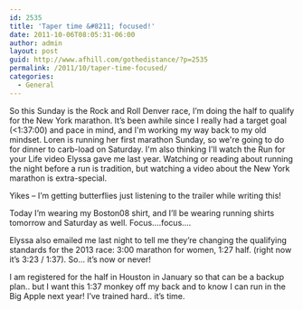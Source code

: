 ```yaml
---
id: 2535
title: 'Taper time &#8211; focused!'
date: 2011-10-06T08:05:31-06:00
author: admin
layout: post
guid: http://www.afhill.com/gothedistance/?p=2535
permalink: /2011/10/taper-time-focused/
categories:
  - General
---
```

So this Sunday is the Rock and Roll Denver race, I&#8217;m doing the half to qualify for the New York marathon. It&#8217;s been awhile since I really had a target goal (<1:37:00) and pace in mind, and I'm working my way back to my old mindset. Loren is running her first marathon Sunday, so we're going to do for dinner to carb-load on Saturday. I'm also thinking I'll watch the Run for your Life video Elyssa gave me last year. Watching or reading about running the night before a run is tradition, but watching a video about the New York marathon is extra-special. 

Yikes &#8211; I&#8217;m getting butterflies just listening to the trailer while writing this!

Today I&#8217;m wearing my Boston08 shirt, and I&#8217;ll be wearing running shirts tomorrow and Saturday as well. Focus&#8230;.focus&#8230;.

Elyssa also emailed me last night to tell me they&#8217;re changing the qualifying standards for the 2013 race: 3:00 marathon for women, 1:27 half. (right now it&#8217;s 3:23 / 1:37). So&#8230; it&#8217;s now or never!

I am registered for the half in Houston in January so that can be a backup plan.. but I want this 1:37 monkey off my back and to know I can run in the Big Apple next year! I&#8217;ve trained hard.. it&#8217;s time.